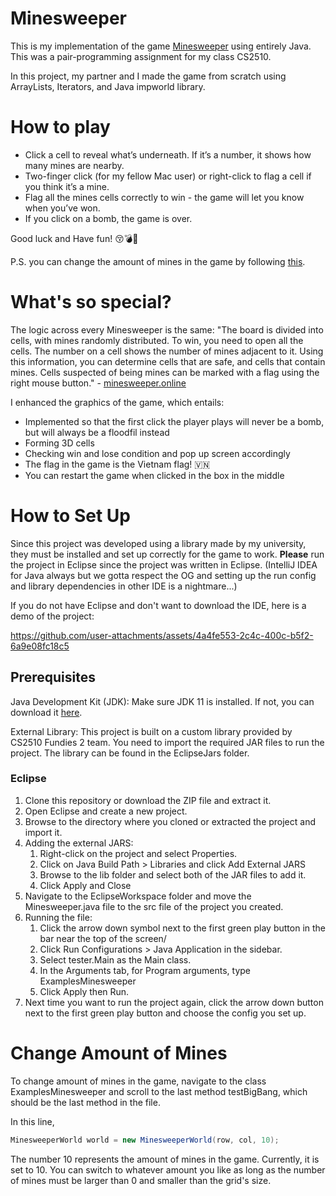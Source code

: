 # Minesweeper
This is my implementation of the game [Minesweeper](https://minesweeper.online/) using entirely Java. 
This was a pair-programming assignment for my class CS2510. 

In this project, my partner and I made the game from scratch using ArrayLists, Iterators, and Java impworld library.

# How to play
- Click a cell to reveal what’s underneath. If it’s a number, it shows how many mines are nearby.
- Two-finger click (for my fellow Mac user) or right-click to flag a cell if you think it’s a mine.
- Flag all the mines cells correctly to win - the game will let you know when you’ve won.
- If you click on a bomb, the game is over.

Good luck and Have fun! 😚💣🎊

P.S. you can change the amount of mines in the game by following [this](#change-amount-of-bombs).


# What's so special?
The logic across every Minesweeper is the same: "The board is divided into cells, with mines randomly distributed. To win, you need to open all the cells. The number on a cell shows the number of mines adjacent to it. Using this information, you can determine cells that are safe, and cells that contain mines. Cells suspected of being mines can be marked with a flag using the right mouse button." - [minesweeper.online](https://minesweeper.online/)

I enhanced the graphics of the game, which entails:
- Implemented so that the first click the player plays will never be a bomb, but will always be a floodfil instead
- Forming 3D cells
- Checking win and lose condition and pop up screen accordingly
- The flag in the game is the Vietnam flag! 🇻🇳
- You can restart the game when clicked in the box in the middle
  

# How to Set Up
Since this project was developed using a library made by my university, they must be installed and set up correctly for the game to work. **Please** run the project in Eclipse since the project was written in Eclipse. (IntelliJ IDEA for Java always but we gotta respect the OG and setting up the run config and library dependencies in other IDE is a nightmare...) 

If you do not have Eclipse and don't want to download the IDE, here is a demo of the project:

https://github.com/user-attachments/assets/4a4fe553-2c4c-400c-b5f2-6a9e08fc18c5



## Prerequisites
Java Development Kit (JDK): Make sure JDK 11 is installed. If not, you can download it [here](https://www.oracle.com/java/technologies/javase/jdk11-archive-downloads.html).

External Library: This project is built on a custom library provided by CS2510 Fundies 2 team. You need to import the required JAR files to run the project. The library can be found in the EclipseJars folder.

### Eclipse
1. Clone this repository or download the ZIP file and extract it.
2. Open Eclipse and create a new project.
3. Browse to the directory where you cloned or extracted the project and import it.
4. Adding the external JARS:
   1) Right-click on the project and select Properties.
   2) Click on Java Build Path > Libraries and click Add External JARS
   3) Browse to the lib folder and select both of the JAR files to add it.
   4) Click Apply and Close
5. Navigate to the EclipseWorkspace folder and move the Minesweeper.java file to the src file of the project you created.
6. Running the file:
   1) Click the arrow down symbol next to the first green play button in the bar near the top of the screen/
   2) Click Run Configurations > Java Application in the sidebar.
   3) Select tester.Main as the Main class.
   4) In the Arguments tab, for Program arguments, type ExamplesMinesweeper
   5) Click Apply then Run.
7. Next time you want to run the project again, click the arrow down button next to the first green play button and choose the config you set up.

<a id="change-amount-of-mines"></a>
# Change Amount of Mines
To change amount of mines in the game, navigate to the class ExamplesMinesweeper and scroll to the last method testBigBang, which should be the last method in the file. 

In this line,

```java
MinesweeperWorld world = new MinesweeperWorld(row, col, 10);
```
The number 10 represents the amount of mines in the game. Currently, it is set to 10. You can switch to whatever amount you like as long as the number of mines must be larger than 0 and smaller than the grid's size.








